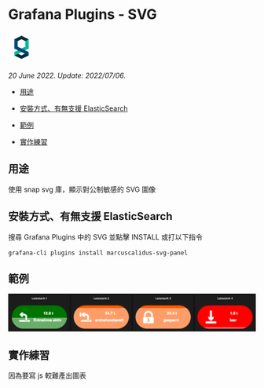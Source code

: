 # Grafana Plugins - SVG 

![img](SVG_icon.png)

*20 June 2022. Update: 2022/07/06.*

* [用途](#use)

* [安裝方式、有無支援 ElasticSearch](#install)

* [範例](#example)

* [實作練習](#do_example)

<h2 id="use">用途</h2>

使用 snap svg 庫，顯示對公制敏感的 SVG 圖像

<h2 id="install">安裝方式、有無支援 ElasticSearch</h2>

搜尋 Grafana Plugins 中的 SVG 並點擊 INSTALL 或打以下指令
    
    grafana-cli plugins install marcuscalidus-svg-panel

<h2 id="example">範例</h2>

![img](SVG.png)

<h2 id="do_example">實作練習</h2>

因為要寫 js 較難產出圖表
